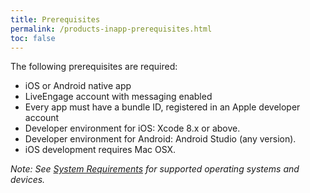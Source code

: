 ```yaml
---
title: Prerequisites
permalink: /products-inapp-prerequisites.html
toc: false
---
```


The following prerequisites are required:

- iOS or Android native app
- LiveEngage account with messaging enabled
- Every app must have a bundle ID, registered in an Apple developer account
- Developer environment for iOS: Xcode 8.x or above.
- Developer environment for Android: Android Studio (any version).
- iOS development requires Mac OSX.

*Note: See [System Requirements](https://s3-eu-west-1.amazonaws.com/ce-sr/CA/Admin/Sys+req/System+requirements.pdf) for supported operating systems and devices.*
